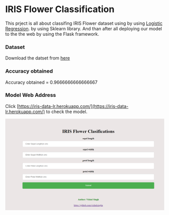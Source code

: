 # IRIS Flower Classification

This prject is all about classifing IRIS Flower dataset using  by using [Logistic Regression](https://machinelearningmastery.com/logistic-regression-for-machine-learning).
by using Sklearn library. And than after all deploying our model to the the web by using the Flask framework. 

### Dataset

 Download the datset from [here](https://www.kaggle.com/arshid/iris-flower-dataset?select=IRIS.csv)

### Accuracy obtained
 Accuracy obtained = 0.9666666666666667

### Model Web Address
Click [https://iris-data-lr.herokuapp.com/](https://iris-data-lr.herokuapp.com/) to check the model.

<img src = 'https://github.com/vishalsingha/IRISmodel/blob/master/Web%20Interface.png?raw=true'>
